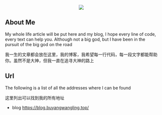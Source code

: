 <p align="center"><a href="https://blog.fastrun.cn" target="_blank"><img src="https://resources.blog.fastrun.cn/wp-content/uploads/2018/10/693663433-5b99ca167eda5_huge256.jpeg"></a></p>

## About Me


My whole life article will be put here and my blog, I hope every line of code, every text can help you. Although not a big god, but I have been in the pursuit of the big god on the road

我一生的文章都会放在这里，我的博客，我希望每一行代码，每一段文字都能帮助你。虽然不是大神，但我一直在追寻大神的路上

## Url
The following is a list of all the addresses where I can be found

这里列出可以找到我的所有地址

 - blog https://blog.buyangwangling.top/
